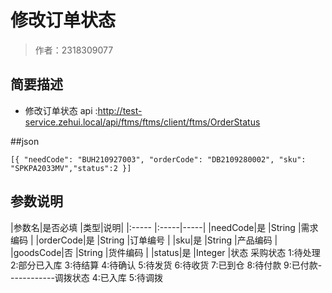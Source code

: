 # 修改订单状态

> 作者：2318309077

## 简要描述
- 修改订单状态
api :http://test-service.zehui.local/api/ftms/ftms/client/ftms/OrderStatus

##json
``` 
[{ "needCode": "BUH210927003", "orderCode": "DB2109280002", "sku": "SPKPA2033MV","status":2 }]

``` 
## 参数说明 
|参数名|是否必填 |类型|说明|
|:-----  |:-----|-----|
|needCode|是 |String   |需求编码  |
|orderCode|是 |String   |订单编号 |
|sku|是 |String   |产品编码  |
|goodsCode|否 |String   |货件编码 |
|status|是 |Integer   |状态 采购状态 1:待处理 2:部分已入库 3:待结算 4:待确认 5:待发货 6:待收货 7:已到仓 8:待付款 9:已付款------------调拨状态 4:已入库 5:待调拨